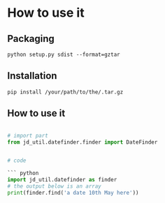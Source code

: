 # How to use it
## Packaging
```
python setup.py sdist --format=gztar
```

## Installation

```
pip install /your/path/to/the/.tar.gz
```

## How to use it

``` python

# import part
from jd_util.datefinder.finder import DateFinder


# code

``` python
import jd_util.datefinder as finder
# the output below is an array
print(finder.find('a date 10th May here'))

```